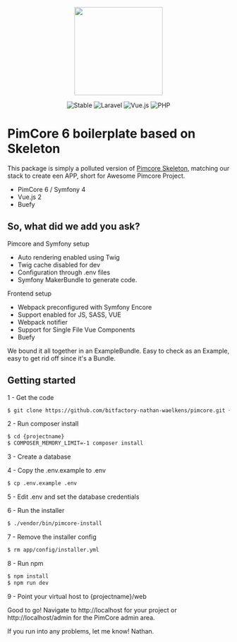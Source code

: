 <p align="center">   
    <img src="https://pimcore.org/static/img/logo-claim.svg" width="200">
       
</p>

<p align="center">
    <img src="https://img.shields.io/badge/stable-1.0.x-orange?style=for-the-badge" alt="Stable">
    <img src="https://img.shields.io/badge/pimcore-%5E6.x-6E1ABB?style=for-the-badge" alt="Laravel">
    <img src="https://img.shields.io/badge/vue-%5E2.x-41B883?style=for-the-badge" alt="Vue.js">
    <img src="https://img.shields.io/badge/buefy-%5E0.8-7957D5?style=for-the-badge" alt="PHP">
</p>


# PimCore 6 boilerplate based on Skeleton

This package is simply a polluted version of [Pimcore Skeleton](https://github.com/pimcore/skeleton), matching our stack to create een APP, 
short for Awesome Pimcore Project.
  
* PimCore 6 / Symfony 4
* Vue.js 2
* Buefy

## So, what did we add you ask?
Pimcore and Symfony setup
* Auto rendering enabled using Twig
* Twig cache disabled for dev
* Configuration through .env files
* Symfony MakerBundle to generate code.

Frontend setup
* Webpack preconfigured with Symfony Encore
* Support enabled for JS, SASS, VUE
* Webpack notifier
* Support for Single File Vue Components
* Buefy
 
We bound it all together in an ExampleBundle. Easy to check as an Example, easy to get rid off since it's a Bundle. 
        

## Getting started 
 
1 - Get the code 
```bash
$ git clone https://github.com/bitfactory-nathan-waelkens/pimcore.git {projectname}
```

2 - Run composer install
```bash
$ cd {projectname}
$ COMPOSER_MEMORY_LIMIT=-1 composer install

```

3 - Create a database

4 - Copy the .env.example to .env
```bash
$ cp .env.example .env
```

5 - Edit .env and set the database credentials

6 - Run the installer
```bash
$ ./vendor/bin/pimcore-install
```

7 - Remove the installer config
```bash
$ rm app/config/installer.yml
```

8 - Run npm
```bash
$ npm install
$ npm run dev
```

9 - Point your virtual host to {projectname}/web

Good to go! Navigate to http://localhost for your project or http://localhost/admin for the PimCore admin area.

If you run into any problems, let me know! 
Nathan. 